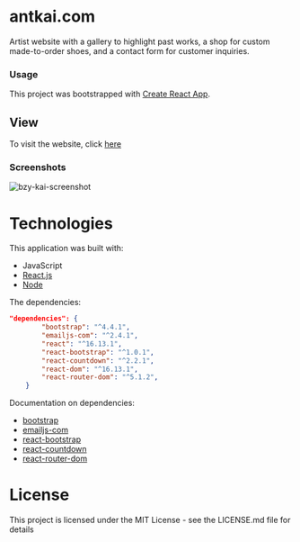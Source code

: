 # antkai.com

Artist website with a gallery to highlight past works, a shop for custom made-to-order shoes, and a contact form for customer inquiries.

### Usage

This project was bootstrapped with [Create React App](https://github.com/facebook/create-react-app).

## View

To visit the website, click [here](https://antkai.com/)

### Screenshots

![bzy-kai-screenshot](https://github.com/twopcz/bzy-kai/blob/master/assets/images/bk-ss.png?raw=true)

# Technologies

This application was built with:

-   JavaScript
-   [React.js](https://reactjs.org/)
-   [Node](https://nodejs.org/en/)

The dependencies:

```json
"dependencies": {
        "bootstrap": "^4.4.1",
        "emailjs-com": "^2.4.1",
        "react": "^16.13.1",
        "react-bootstrap": "^1.0.1",
        "react-countdown": "^2.2.1",
        "react-dom": "^16.13.1",
        "react-router-dom": "^5.1.2",
    }
```

Documentation on dependencies:

-   [bootstrap](https://getbootstrap.com/docs/4.5/getting-started/introduction/)
-   [emailjs-com](https://www.emailjs.com/docs/)
-   [react-bootstrap](https://react-bootstrap.github.io/)
-   [react-countdown](https://github.com/ndresx/react-countdown)
-   [react-router-dom](https://github.com/ReactTraining/react-router#readme)

# License

This project is licensed under the MIT License - see the LICENSE.md file for details
